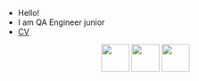 - Hello!
- I am QA Engineer junior
- [CV](https://docs.google.com/document/d/1rprq29j53I7uRvIOqwc3hwao_0tsYNmRPL8st0Vtaug/edit?usp=drive_link)

<div id="header" align="center">
  <img src="https://cdn.jsdelivr.net/gh/devicons/devicon/icons/html5/html5-original.svg" width="50"/>
  <img src="https://cdn.jsdelivr.net/gh/devicons/devicon/icons/javascript/javascript-plain.svg" width="50"/>
  <img src="https://cdn.jsdelivr.net/gh/devicons/devicon/icons/sqlite/sqlite-original.svg" width="50"/>
</div>
